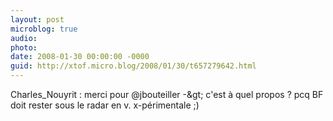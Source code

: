 ```yaml
---
layout: post
microblog: true
audio: 
photo: 
date: 2008-01-30 00:00:00 -0000
guid: http://xtof.micro.blog/2008/01/30/t657279642.html
---
```

Charles_Nouyrit : merci pour @jbouteiller -&amp;gt; c'est à quel propos ? pcq BF doit rester sous le radar en v. x-périmentale ;)
